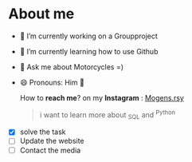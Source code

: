 # About me 

- 🔭 I’m currently working on a Groupproject
- 🌱 I’m currently learning how to use Github
- 💬 Ask me about Motorcycles =)
- 😄 Pronouns: Him 🤠

  How to **reach me**? on my **Instagram** : [Mogens.rsy](https://www.instagram.com/mogens.rsy/?hl=de)
  
  > i want to learn more about <sub>SQL</sub> and <sup>Python</sup>

- [x] solve the task
- [ ] Update the website
- [ ] Contact the media
